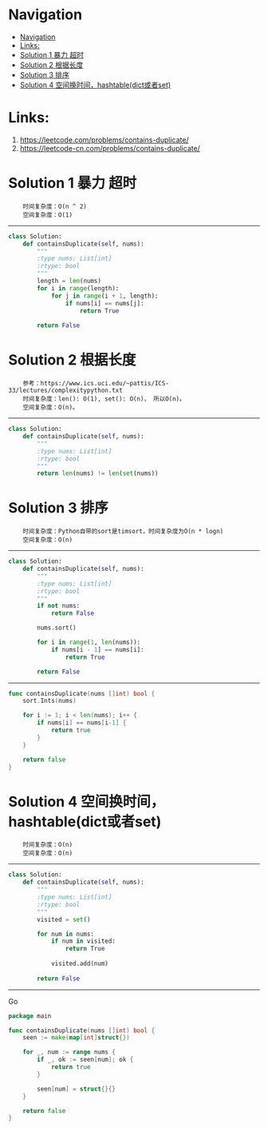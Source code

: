 # Navigation
- [Navigation](#navigation)
- [Links:](#links)
- [Solution 1 暴力 超时](#solution-1-暴力-超时)
- [Solution 2 根据长度](#solution-2-根据长度)
- [Solution 3 排序](#solution-3-排序)
- [Solution 4 空间换时间，hashtable(dict或者set)](#solution-4-空间换时间hashtabledict或者set)

# Links:
1. https://leetcode.com/problems/contains-duplicate/
2. https://leetcode-cn.com/problems/contains-duplicate/


# Solution 1 暴力 超时
```
    时间复杂度：O(n ^ 2)
    空间复杂度：O(1)
```
---
```python
class Solution:
    def containsDuplicate(self, nums):
        """
        :type nums: List[int]
        :rtype: bool
        """
        length = len(nums)
        for i in range(length):
            for j in range(i + 1, length):
                if nums[i] == nums[j]:
                    return True
        
        return False
```

# Solution 2 根据长度
```
    参考：https://www.ics.uci.edu/~pattis/ICS-33/lectures/complexitypython.txt
    时间复杂度：len(): O(1), set(): O(n)， 所以O(n)。
    空间复杂度：O(n)。
```
---
```python
class Solution:
    def containsDuplicate(self, nums):
        """
        :type nums: List[int]
        :rtype: bool
        """
        return len(nums) != len(set(nums))
```

# Solution 3 排序

```
    时间复杂度：Python自带的sort是timsort，时间复杂度为O(n * logn)
    空间复杂度：O(n)
```
---
```python
class Solution:
    def containsDuplicate(self, nums):
        """
        :type nums: List[int]
        :rtype: bool
        """
        if not nums:
            return False

        nums.sort()

        for i in range(1, len(nums)):
            if nums[i - 1] == nums[i]:
                return True

        return False
```
---
```go
func containsDuplicate(nums []int) bool {
    sort.Ints(nums)

    for i := 1; i < len(nums); i++ {
        if nums[i] == nums[i-1] {
            return true
        }
    }

    return false
}
```

# Solution 4 空间换时间，hashtable(dict或者set)
```
    时间复杂度：O(n)
    空间复杂度：O(n)
```
---
```python
class Solution:
    def containsDuplicate(self, nums):
        """
        :type nums: List[int]
        :rtype: bool
        """
        visited = set()

        for num in nums:
            if num in visited:
                return True
            
            visited.add(num)
        
        return False
```
---
Go
```go
package main

func containsDuplicate(nums []int) bool {
	seen := make(map[int]struct{})

	for _, num := range nums {
		if _, ok := seen[num]; ok {
			return true
		}

		seen[num] = struct{}{}
	}

	return false
}

```